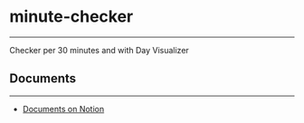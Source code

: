 # minute-checker

---

Checker per 30 minutes and with Day Visualizer

## Documents

---

- [Documents on Notion](https://www.notion.so/leeshkr/20-Sep-20-Oct-ff87722cbfa74953b631b82da1081856)
